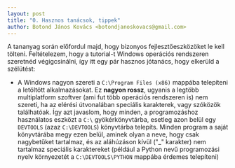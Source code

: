```yaml
---
layout: post
title: "0. Hasznos tanácsok, tippek"
author: Botond János Kovács <botondjanoskovacs@gmail.com>
---
```


A tananyag során előfordul majd, hogy bizonyos fejlesztőeszközöket le kell tölteni. Feltételezem,
hogy a tutorial-t Windows operációs rendszeren szeretnéd végigcsinálni, így itt egy pár hasznos
jótanács, hogy elkerüld a szélütést:

* A Windows nagyon szereti a `C:\Program Files (x86)` mappába telepíteni a letöltött alkalmazásokat.
Ez **nagyon rossz**, ugyanis a legtöbb multiplatform szoftver (ami fut több operációs rendszeren is)
nem szereti, ha az elérési útvonalában speciális karakterek, vagy szóközök találhatóak. Így azt
javaslom, hogy minden, a programozáshoz használatos eszközt a `C:\` gyökérkönyvtárba, esetleg azon
belül egy `DEVTOOLS` (azaz `C:\DEVTOOLS`) könyvtárba telepíts. Minden program a saját könyvtárába
megy ezen belül, aminek olyan a neve, hogy csak nagybetűket tartalmaz, és az aláhúzáson kívül ("_" 
karakter) nem tartalmaz speciális karaktereket (például a Python nevű programozási nyelv környezetét
a `C:\DEVTOOLS\PYTHON` mappába érdemes telepíteni)